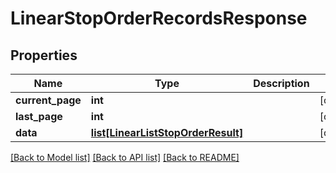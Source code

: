 # LinearStopOrderRecordsResponse

## Properties
Name | Type | Description | Notes
------------ | ------------- | ------------- | -------------
**current_page** | **int** |  | [optional] 
**last_page** | **int** |  | [optional] 
**data** | [**list[LinearListStopOrderResult]**](LinearListStopOrderResult.md) |  | [optional] 

[[Back to Model list]](../README.md#documentation-for-models) [[Back to API list]](../README.md#documentation-for-api-endpoints) [[Back to README]](../README.md)


